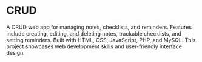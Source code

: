 # CRUD
A CRUD web app for managing notes, checklists, and reminders. Features include creating, editing, and deleting notes, trackable checklists, and setting reminders. Built with HTML, CSS, JavaScript, PHP, and MySQL. This project showcases web development skills and user-friendly interface design.
